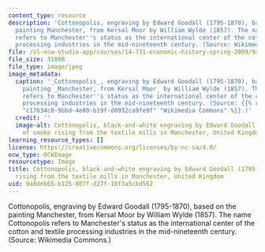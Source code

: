 ```yaml
---
content_type: resource
description: 'Cottonopolis, engraving by Edward Goodall (1795-1870), based on the
  painting Manchester, from Kersal Moor by William Wylde (1857). The name Cottonopolis
  refers to Manchester''s status as the international center of the cotton and textile
  processing industries in the mid-nineteenth century. (Source: Wikimedia Commons.)'
file: /ol-ocw-studio-app/courses/14-731-economic-history-spring-2009/9a8deb65b125807fd27f10f3a5cbd562_14-731s09.jpg
file_size: 31998
file_type: image/jpeg
image_metadata:
  caption: '_Cottonopolis_, engraving by Edward Goodall (1795-1870), based on the
    painting _Manchester, from Kersal Moor_ by William Wylde (1857). The name Cottonopolis
    refers to Manchester''s status as the international center of the cotton and textile
    processing industries in the mid-nineteenth century. (Source: {{% resource_link
    "c17634c0-9bbd-4e80-b19f-d0932ca9fe9f" "Wikimedia Commons" %}}.)'
  credit: ''
  image-alt: Cottonopolis, black-and-white engraving by Edward Goodall (1795-1870)
    of smoke rising from the textile mills in Manchester, United Kingdom.
learning_resource_types: []
license: https://creativecommons.org/licenses/by-nc-sa/4.0/
ocw_type: OCWImage
resourcetype: Image
title: Cottonopolis, black-and-white engraving by Edward Goodall (1795-1870) of smoke
  rising from the textile mills in Manchester, United Kingdom
uid: 9a8deb65-b125-807f-d27f-10f3a5cbd562
---
```

Cottonopolis, engraving by Edward Goodall (1795-1870), based on the painting Manchester, from Kersal Moor by William Wylde (1857). The name Cottonopolis refers to Manchester's status as the international center of the cotton and textile processing industries in the mid-nineteenth century. (Source: Wikimedia Commons.)
